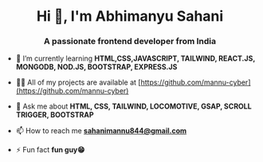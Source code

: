 <h1 align="center">Hi 👋, I'm Abhimanyu Sahani</h1>
<h3 align="center">A passionate frontend developer from India</h3>



- 🌱 I’m currently learning **HTML,CSS,JAVASCRIPT, TAILWIND, REACT.JS, MONGODB, NOD.JS, BOOTSTRAP, EXPRESS.JS**

- 👨‍💻 All of my projects are available at [https://github.com/mannu-cyber](https://github.com/mannu-cyber)

- 💬 Ask me about **HTML, CSS, TAILWIND, LOCOMOTIVE, GSAP, SCROLL TRIGGER, BOOTSTRAP**

- 📫 How to reach me **sahanimannu844@gmail.com**

- ⚡ Fun fact **fun guy😁**
